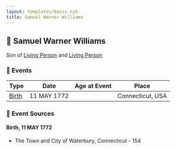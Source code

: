 ```yaml
---
layout: templates/basic.njk
title: Samuel Warner Williams
---
```

## 🔵 Samuel Warner Williams

Son of [Living Person](/people/5/55971024) and [Living Person](/people/6/62871690)

### 📆 Events

Type | Date | Age at Event | Place
------ | ------ | ------ | ------
[Birth](#event-event-2) | 11 MAY 1772 |  | Connecticut, USA

### 📰 Event Sources

#### <a id="event-event-2"></a> Birth, 11 MAY 1772
* The Town and City of Waterbury, Connecticut  - 154